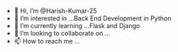 - 👋 Hi, I’m @Harish-Kumar-25
- 👀 I’m interested in ...Back End Development in Python
- 🌱 I’m currently learning ...Flask and Django 
- 💞️ I’m looking to collaborate on ...
- 📫 How to reach me ...

<!---
Harish-Kumar-25/Harish-Kumar-25 is a ✨ special ✨ repository because its `README.md` (this file) appears on your GitHub profile.
You can click the Preview link to take a look at your changes.
--->
